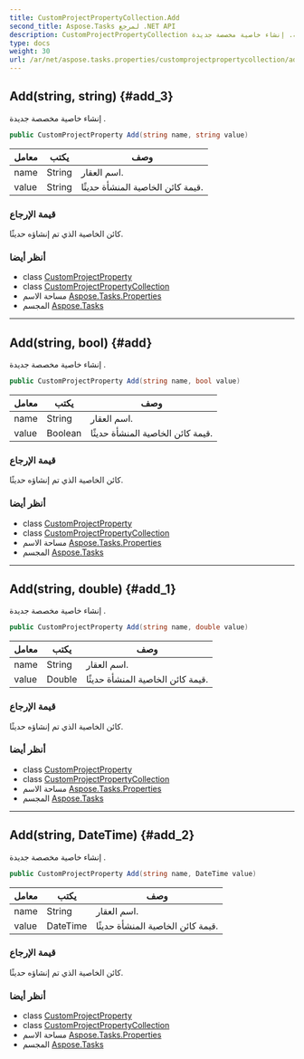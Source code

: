 ```yaml
---
title: CustomProjectPropertyCollection.Add
second_title: Aspose.Tasks لمرجع .NET API
description: CustomProjectPropertyCollection طريقة. إنشاء خاصية مخصصة جديدة .
type: docs
weight: 30
url: /ar/net/aspose.tasks.properties/customprojectpropertycollection/add/
---
```

## Add(string, string) {#add_3}

إنشاء خاصية مخصصة جديدة .

```csharp
public CustomProjectProperty Add(string name, string value)
```

| معامل | يكتب | وصف |
| --- | --- | --- |
| name | String | اسم العقار. |
| value | String | قيمة كائن الخاصية المنشأة حديثًا. |

### قيمة الإرجاع

كائن الخاصية الذي تم إنشاؤه حديثًا.

### أنظر أيضا

* class [CustomProjectProperty](../../customprojectproperty/)
* class [CustomProjectPropertyCollection](../)
* مساحة الاسم [Aspose.Tasks.Properties](../../customprojectpropertycollection/)
* المجسم [Aspose.Tasks](../../../)

---

## Add(string, bool) {#add}

إنشاء خاصية مخصصة جديدة .

```csharp
public CustomProjectProperty Add(string name, bool value)
```

| معامل | يكتب | وصف |
| --- | --- | --- |
| name | String | اسم العقار. |
| value | Boolean | قيمة كائن الخاصية المنشأة حديثًا. |

### قيمة الإرجاع

كائن الخاصية الذي تم إنشاؤه حديثًا.

### أنظر أيضا

* class [CustomProjectProperty](../../customprojectproperty/)
* class [CustomProjectPropertyCollection](../)
* مساحة الاسم [Aspose.Tasks.Properties](../../customprojectpropertycollection/)
* المجسم [Aspose.Tasks](../../../)

---

## Add(string, double) {#add_1}

إنشاء خاصية مخصصة جديدة .

```csharp
public CustomProjectProperty Add(string name, double value)
```

| معامل | يكتب | وصف |
| --- | --- | --- |
| name | String | اسم العقار. |
| value | Double | قيمة كائن الخاصية المنشأة حديثًا. |

### قيمة الإرجاع

كائن الخاصية الذي تم إنشاؤه حديثًا.

### أنظر أيضا

* class [CustomProjectProperty](../../customprojectproperty/)
* class [CustomProjectPropertyCollection](../)
* مساحة الاسم [Aspose.Tasks.Properties](../../customprojectpropertycollection/)
* المجسم [Aspose.Tasks](../../../)

---

## Add(string, DateTime) {#add_2}

إنشاء خاصية مخصصة جديدة .

```csharp
public CustomProjectProperty Add(string name, DateTime value)
```

| معامل | يكتب | وصف |
| --- | --- | --- |
| name | String | اسم العقار. |
| value | DateTime | قيمة كائن الخاصية المنشأة حديثًا. |

### قيمة الإرجاع

كائن الخاصية الذي تم إنشاؤه حديثًا.

### أنظر أيضا

* class [CustomProjectProperty](../../customprojectproperty/)
* class [CustomProjectPropertyCollection](../)
* مساحة الاسم [Aspose.Tasks.Properties](../../customprojectpropertycollection/)
* المجسم [Aspose.Tasks](../../../)



